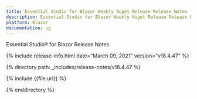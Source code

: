 ```yaml
---
title: Essential Studio for Blazor Weekly Nuget Release Release Notes  
description: Essential Studio for Blazor Weekly Nuget Release Release Notes  
platform: Blazor
documentation: ug
---
```


Essential Studio&reg; for Blazor  Release Notes  

{% include release-info.html date="March 09, 2021"  version="v18.4.47" %} 

{% directory path: _includes/release-notes/v18.4.47 %}

{% include {{file.url}} %}

{% enddirectory %}

